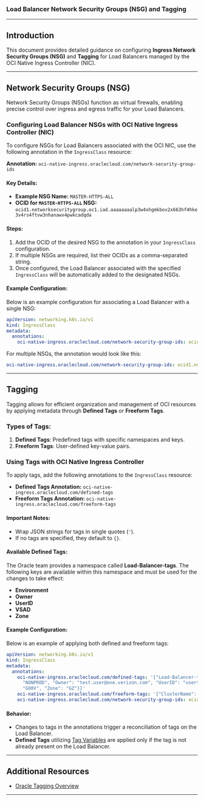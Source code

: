 ### Load Balancer Network Security Groups (NSG) and Tagging

---

## Introduction
This document provides detailed guidance on configuring **Ingress Network Security Groups (NSG)** and **Tagging** for Load Balancers managed by the OCI Native Ingress Controller (NIC).

---

## Network Security Groups (NSG)

Network Security Groups (NSGs) function as virtual firewalls, enabling precise control over ingress and egress traffic for your Load Balancers.

### Configuring Load Balancer NSGs with OCI Native Ingress Controller (NIC)
To configure NSGs for Load Balancers associated with the OCI NIC, use the following annotation in the `IngressClass` resource:

**Annotation:**
`oci-native-ingress.oraclecloud.com/network-security-group-ids`

#### Key Details:
- **Example NSG Name:** `MASTER-HTTPS-ALL`
- **OCID for `MASTER-HTTPS-ALL` NSG:** `ocid1.networksecuritygroup.oc1.iad.aaaaaaaalp3w4xhgmkbov2x663hf4hke3v4rs4ftvw3nhanawx4pwkcadqda`

#### Steps:
1. Add the OCID of the desired NSG to the annotation in your `IngressClass` configuration.
2. If multiple NSGs are required, list their OCIDs as a comma-separated string.
3. Once configured, the Load Balancer associated with the specified `IngressClass` will be automatically added to the designated NSGs.

#### Example Configuration:
Below is an example configuration for associating a Load Balancer with a single NSG:

```yaml
apiVersion: networking.k8s.io/v1
kind: IngressClass
metadata:
  annotations:
    oci-native-ingress.oraclecloud.com/network-security-group-ids: ocid1.networksecuritygroup.oc1.iad.aaaaaaaalp3w4xhgmkbov2x663hf4hke3v4rs4ftvw3nhanawx4pwkcadqda
```

For multiple NSGs, the annotation would look like this:
```yaml
oci-native-ingress.oraclecloud.com/network-security-group-ids: ocid1.networksecuritygroup.oc1.abc,ocid1.networksecuritygroup.oc1.xyz
```

---

## Tagging

Tagging allows for efficient organization and management of OCI resources by applying metadata through **Defined Tags** or **Freeform Tags**.

### Types of Tags:
1. **Defined Tags**: Predefined tags with specific namespaces and keys.
2. **Freeform Tags**: User-defined key-value pairs.

### Using Tags with OCI Native Ingress Controller
To apply tags, add the following annotations to the `IngressClass` resource:

- **Defined Tags Annotation:** `oci-native-ingress.oraclecloud.com/defined-tags`
- **Freeform Tags Annotation:** `oci-native-ingress.oraclecloud.com/freeform-tags`

#### Important Notes:
- Wrap JSON strings for tags in single quotes (`'`).
- If no tags are specified, they default to `{}`.

#### Available Defined Tags:
The Oracle team provides a namespace called **Load-Balancer-tags**. The following keys are available within this namespace and must be used for the changes to take effect:
- **Environment**
- **Owner**
- **UserID**
- **VSAD**
- **Zone**

#### Example Configuration:
Below is an example of applying both defined and freeform tags:

```yaml
apiVersion: networking.k8s.io/v1
kind: IngressClass
metadata:
  annotations:
    oci-native-ingress.oraclecloud.com/defined-tags: '{"Load-Balancer-tags": {"Environment":
      "NONPROD", "Owner": "test.user@one.verizon.com", "UserID": "userte", "VSAD":
      "GO0V", "Zone": "GZ"}}'
    oci-native-ingress.oraclecloud.com/freeform-tags: '{"ClusterName": "oke.testcluster.np.iad.go0v"}'
    oci-native-ingress.oraclecloud.com/network-security-group-ids: ocid1.networksecuritygroup.oc1.iad.aaaaaaaalp3w4xhgmkbov2x663hf4hke3v4rs4ftvw3nhanawx4pwkcadqda
```

#### Behavior:
- Changes to tags in the annotations trigger a reconciliation of tags on the Load Balancer.
- **Defined Tags** utilizing [Tag Variables](https://docs.oracle.com/en-us/iaas/Content/Tagging/Tasks/usingtagvariables.htm#Using_Tag_Variables) are applied only if the tag is not already present on the Load Balancer.

---

## Additional Resources
- [Oracle Tagging Overview](https://docs.oracle.com/en-us/iaas/Content/Tagging/Concepts/taggingoverview.htm)

---

